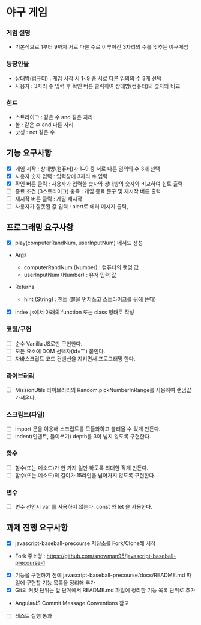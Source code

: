 # 야구 게임

### 게임 설명

- 기본적으로 1부터 9까지 서로 다른 수로 이루어진 3자리의 수를 맞추는 야구게임

### 등장인물

- 상대방(컴퓨터) : 게임 시작 시 1~9 중 서로 다른 임의의 수 3개 선택
- 사용자 : 3자리 수 입력 후 확인 버튼 클릭하여 상대방(컴퓨터)의 숫자와 비교

### 힌트

- 스트라이크 : 같은 수 and 같은 자리
- 볼 : 같은 수 and 다른 자리
- 낫싱 : not 같은 수

## 기능 요구사항

- [x] 게임 시작 : 상대방(컴퓨터)가 1~9 중 서로 다른 임의의 수 3개 선택
- [x] 사용자 숫자 입력 : 입력창에 3자리 수 입력
- [x] 확인 버튼 클릭 : 사용자가 입력한 숫자와 상대방의 숫자와 비교하여 힌트 출력
- [ ] 종료 조건 (3스트라이크) 충족 : 게임 종료 문구 및 재시작 버튼 출력
- [ ] 재시작 버튼 클릭 : 게임 재시작
- [ ] 사용자가 잘못된 값 입력 : alert로 에러 메시지 출력,

## 프로그래밍 요구사항

- [x] play(computerRandNum, userInputNum) 메서드 생성
- Args
  - computerRandNum (Number) : 컴퓨터의 랜덤 값
  - userInputNum (Number) : 유저 입력 값
- Returns

  - hint (String) : 힌트 (볼을 먼저쓰고 스트라이크를 뒤에 쓴다)

- [x] index.js에서 아래의 function 또는 class 형태로 작성

### 코딩/구현

- [ ] 순수 Vanilla JS로만 구현한다.
- [ ] 모든 요소에 DOM 선택자(id="") 붙인다.
- [ ] 자바스크립트 코드 컨벤션을 지키면서 프로그래밍 한다.

### 라이브러리

- [ ] MissionUtils 라이브러리의 Random.pickNumberInRange를 사용하여 랜덤값 가져온다.

### 스크립트(파일)

- [ ] import 문을 이용해 스크립트를 모듈화하고 불러올 수 있게 만든다.
- [ ] indent(인덴트, 들여쓰기) depth를 3이 넘지 않도록 구현한다.

### 함수

- [ ] 함수(또는 메소드)가 한 가지 일만 하도록 최대한 작게 만든다.
- [ ] 함수(또는 메소드)의 길이가 15라인을 넘어가지 않도록 구현한다.

### 변수

- [ ] 변수 선언시 var 를 사용하지 않는다. const 와 let 을 사용한다.

## 과제 진행 요구사항

- [x] javascript-baseball-precourse 저장소를 Fork/Clone해 시작
- Fork 주소명 : https://github.com/snowman95/javascript-baseball-precourse-1
- [x] 기능을 구현하기 전에 javascript-baseball-precourse/docs/README.md 파일에 구현할 기능 목록을 정리해 추가
- [x] Git의 커밋 단위는 앞 단계에서 README.md 파일에 정리한 기능 목록 단위로 추가
- AngularJS Commit Message Conventions 참고
- [ ] 테스트 실행 통과
